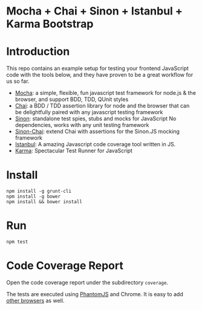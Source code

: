 # Mocha + Chai + Sinon + Istanbul + Karma Bootstrap

# Introduction

This repo contains an example setup for testing your frontend JavaScript code with the tools below, and they have proven to be a great workflow for us so far. 

* [Mocha](http://visionmedia.github.io/mocha): a simple, flexible, fun javascript test framework for node.js & the browser, and support BDD, TDD, QUnit styles
* [Chai](http://chaijs.com/): a BDD / TDD assertion library for node and the browser that can be delightfully paired with any javascript testing framework
* [Sinon](http://sinonjs.org/): standalone test spies, stubs and mocks for JavaScript
No dependencies, works with any unit testing framework
* [Sinon-Chai](https://github.com/domenic/sinon-chai): extend Chai with assertions for the Sinon.JS mocking framework
* [Istanbul](http://gotwarlost.github.io/istanbul/): A amazing Javascript code coverage tool written in JS.
* [Karma](http://karma-runner.github.io): Spectacular Test Runner for JavaScript

# Install

    npm install -g grunt-cli
    npm install -g bower 
    npm install && bower install

# Run

    npm test

# Code Coverage Report

Open the code coverage report under the subdirectory `coverage`.

The tests are executed using [PhantomJS](http://phantomjs.org) and Chrome. It is easy to add [other browsers](http://karma-runner.github.io/0.10/config/browsers.html) as well.
